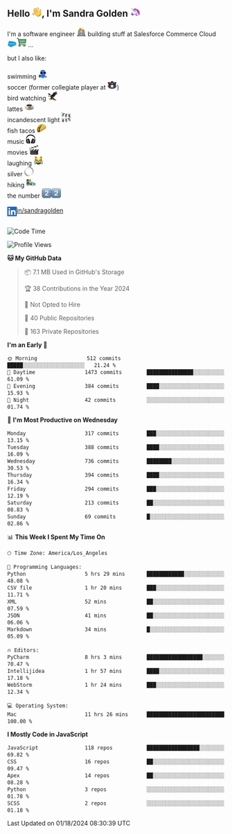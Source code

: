 ## Hello <img src="./static/emoji/wave.png" width="22" />, I'm Sandra Golden <img src="./static/emoji/unicorn-face.png" width="22" />

I'm a software engineer <img src="./static/emoji/female-technologist.png" width="22" /> building stuff at Salesforce Commerce Cloud <img src="./static/emoji/salesforce.png" width="22" /><img src="./static/emoji/commerce-cloud.png" width="22" />&nbsp;...

but I also like:<br/><br/>
swimming <img alt="swimming" src="./static/emoji/keep-swimming.png" width="22" /><br/>
soccer  (former collegiate player at <img src="./static/emoji/auburn.png" width="22" />)<br/>
bird watching <img src="./static/emoji/eagle.png" width="22" /><br/>
lattes <img src="./static/emoji/coffee.png" width="22" /><br/>
incandescent light <img src="./static/emoji/lights.png" width="22" /><br/>
fish tacos <img src="./static/emoji/taco.png" width="22" /><br/>
music <img src="./static/emoji/headphones.png" width="22" /><br/>
movies <img src="./static/emoji/movie-clapper.png" width="22" /><br/>
laughing <img src="./static/emoji/joy-cat.png" width="22" /><br/>
silver <img src="./static/emoji/silver-hoop.png" width="22" /><br/>
hiking <img src="./static/emoji/hiker.png" width="22" /><br/>
the number <img src="./static/emoji/two.png" width="22" /><img src="./static/emoji/two.png" width="22" />
<br/><br/>
<img align="left" alt="Sandra Golden | LinkedIn" width="22px" src="./static/emoji/linkedin.png" /> <a href="https://www.linkedin.com/in/sandragolden/">in/sandragolden</a>
<br/><br/>
<!--START_SECTION:waka-->
![Code Time](http://img.shields.io/badge/Code%20Time-100%20hrs%2021%20mins-blue)

![Profile Views](http://img.shields.io/badge/Profile%20Views-5-blue)

**🐱 My GitHub Data** 

> 📦 7.1 MB Used in GitHub's Storage 
 > 
> 🏆 38 Contributions in the Year 2024
 > 
> 🚫 Not Opted to Hire
 > 
> 📜 40 Public Repositories 
 > 
> 🔑 163 Private Repositories 
 > 
**I'm an Early 🐤** 

```text
🌞 Morning                512 commits         █████░░░░░░░░░░░░░░░░░░░░   21.24 % 
🌆 Daytime                1473 commits        ███████████████░░░░░░░░░░   61.09 % 
🌃 Evening                384 commits         ████░░░░░░░░░░░░░░░░░░░░░   15.93 % 
🌙 Night                  42 commits          ░░░░░░░░░░░░░░░░░░░░░░░░░   01.74 % 
```
📅 **I'm Most Productive on Wednesday** 

```text
Monday                   317 commits         ███░░░░░░░░░░░░░░░░░░░░░░   13.15 % 
Tuesday                  388 commits         ████░░░░░░░░░░░░░░░░░░░░░   16.09 % 
Wednesday                736 commits         ████████░░░░░░░░░░░░░░░░░   30.53 % 
Thursday                 394 commits         ████░░░░░░░░░░░░░░░░░░░░░   16.34 % 
Friday                   294 commits         ███░░░░░░░░░░░░░░░░░░░░░░   12.19 % 
Saturday                 213 commits         ██░░░░░░░░░░░░░░░░░░░░░░░   08.83 % 
Sunday                   69 commits          █░░░░░░░░░░░░░░░░░░░░░░░░   02.86 % 
```


📊 **This Week I Spent My Time On** 

```text
🕑︎ Time Zone: America/Los_Angeles

💬 Programming Languages: 
Python                   5 hrs 29 mins       ████████████░░░░░░░░░░░░░   48.08 % 
CSV file                 1 hr 20 mins        ███░░░░░░░░░░░░░░░░░░░░░░   11.71 % 
XML                      52 mins             ██░░░░░░░░░░░░░░░░░░░░░░░   07.59 % 
JSON                     41 mins             ██░░░░░░░░░░░░░░░░░░░░░░░   06.06 % 
Markdown                 34 mins             █░░░░░░░░░░░░░░░░░░░░░░░░   05.09 % 

🔥 Editors: 
PyCharm                  8 hrs 3 mins        ██████████████████░░░░░░░   70.47 % 
Intellijidea             1 hr 57 mins        ████░░░░░░░░░░░░░░░░░░░░░   17.18 % 
WebStorm                 1 hr 24 mins        ███░░░░░░░░░░░░░░░░░░░░░░   12.34 % 

💻 Operating System: 
Mac                      11 hrs 26 mins      █████████████████████████   100.00 % 
```

**I Mostly Code in JavaScript** 

```text
JavaScript               118 repos           █████████████████░░░░░░░░   69.82 % 
CSS                      16 repos            ██░░░░░░░░░░░░░░░░░░░░░░░   09.47 % 
Apex                     14 repos            ██░░░░░░░░░░░░░░░░░░░░░░░   08.28 % 
Python                   3 repos             ░░░░░░░░░░░░░░░░░░░░░░░░░   01.78 % 
SCSS                     2 repos             ░░░░░░░░░░░░░░░░░░░░░░░░░   01.18 % 
```




 Last Updated on 01/18/2024 08:30:39 UTC
<!--END_SECTION:waka-->
